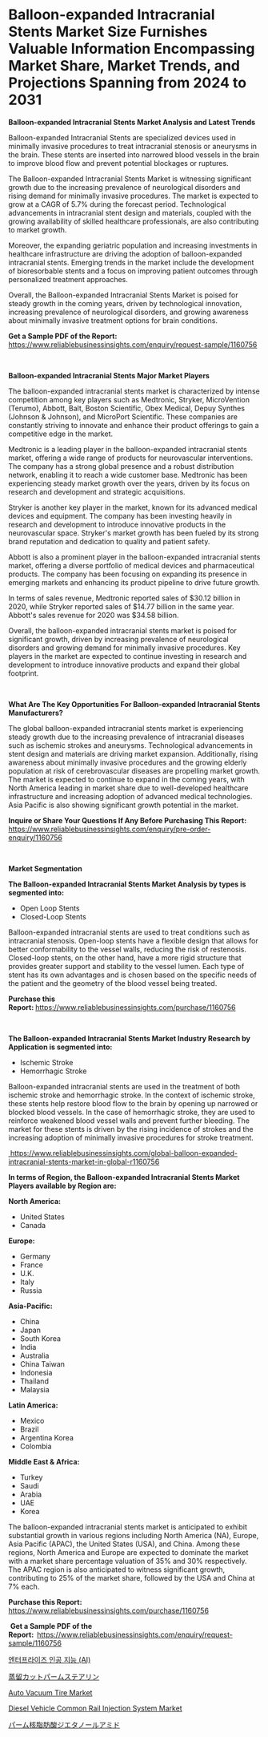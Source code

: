 <p><h1>Balloon-expanded Intracranial Stents Market Size Furnishes Valuable Information Encompassing Market Share, Market Trends, and Projections Spanning from 2024 to 2031</h1></p><p><strong>Balloon-expanded Intracranial Stents Market Analysis and Latest Trends</strong></p>
<p><p>Balloon-expanded Intracranial Stents are specialized devices used in minimally invasive procedures to treat intracranial stenosis or aneurysms in the brain. These stents are inserted into narrowed blood vessels in the brain to improve blood flow and prevent potential blockages or ruptures.</p><p>The Balloon-expanded Intracranial Stents Market is witnessing significant growth due to the increasing prevalence of neurological disorders and rising demand for minimally invasive procedures. The market is expected to grow at a CAGR of 5.7% during the forecast period. Technological advancements in intracranial stent design and materials, coupled with the growing availability of skilled healthcare professionals, are also contributing to market growth.</p><p>Moreover, the expanding geriatric population and increasing investments in healthcare infrastructure are driving the adoption of balloon-expanded intracranial stents. Emerging trends in the market include the development of bioresorbable stents and a focus on improving patient outcomes through personalized treatment approaches.</p><p>Overall, the Balloon-expanded Intracranial Stents Market is poised for steady growth in the coming years, driven by technological innovation, increasing prevalence of neurological disorders, and growing awareness about minimally invasive treatment options for brain conditions.</p></p>
<p><strong>Get a Sample PDF of the Report:&nbsp;</strong> <a href="https://www.reliablebusinessinsights.com/enquiry/request-sample/1160756">https://www.reliablebusinessinsights.com/enquiry/request-sample/1160756</a></p>
<p>&nbsp;</p>
<p><strong>Balloon-expanded Intracranial Stents Major Market Players</strong></p>
<p><p>The balloon-expanded intracranial stents market is characterized by intense competition among key players such as Medtronic, Stryker, MicroVention (Terumo), Abbott, Balt, Boston Scientific, Obex Medical, Depuy Synthes (Johnson & Johnson), and MicroPort Scientific. These companies are constantly striving to innovate and enhance their product offerings to gain a competitive edge in the market.</p><p>Medtronic is a leading player in the balloon-expanded intracranial stents market, offering a wide range of products for neurovascular interventions. The company has a strong global presence and a robust distribution network, enabling it to reach a wide customer base. Medtronic has been experiencing steady market growth over the years, driven by its focus on research and development and strategic acquisitions.</p><p>Stryker is another key player in the market, known for its advanced medical devices and equipment. The company has been investing heavily in research and development to introduce innovative products in the neurovascular space. Stryker's market growth has been fueled by its strong brand reputation and dedication to quality and patient safety.</p><p>Abbott is also a prominent player in the balloon-expanded intracranial stents market, offering a diverse portfolio of medical devices and pharmaceutical products. The company has been focusing on expanding its presence in emerging markets and enhancing its product pipeline to drive future growth.</p><p>In terms of sales revenue, Medtronic reported sales of $30.12 billion in 2020, while Stryker reported sales of $14.77 billion in the same year. Abbott's sales revenue for 2020 was $34.58 billion.</p><p>Overall, the balloon-expanded intracranial stents market is poised for significant growth, driven by increasing prevalence of neurological disorders and growing demand for minimally invasive procedures. Key players in the market are expected to continue investing in research and development to introduce innovative products and expand their global footprint.</p></p>
<p>&nbsp;</p>
<p><strong>What Are The Key Opportunities For Balloon-expanded Intracranial Stents Manufacturers?</strong></p>
<p><p>The global balloon-expanded intracranial stents market is experiencing steady growth due to the increasing prevalence of intracranial diseases such as ischemic strokes and aneurysms. Technological advancements in stent design and materials are driving market expansion. Additionally, rising awareness about minimally invasive procedures and the growing elderly population at risk of cerebrovascular diseases are propelling market growth. The market is expected to continue to expand in the coming years, with North America leading in market share due to well-developed healthcare infrastructure and increasing adoption of advanced medical technologies. Asia Pacific is also showing significant growth potential in the market.</p></p>
<p><strong>Inquire or Share Your Questions If Any Before Purchasing This Report:</strong> <a href="https://www.reliablebusinessinsights.com/enquiry/pre-order-enquiry/1160756">https://www.reliablebusinessinsights.com/enquiry/pre-order-enquiry/1160756</a></p>
<p>&nbsp;</p>
<p><strong>Market Segmentation</strong></p>
<p><strong>The Balloon-expanded Intracranial Stents Market Analysis by types is segmented into:</strong></p>
<p><ul><li>Open Loop Stents</li><li>Closed-Loop Stents</li></ul></p>
<p><p>Balloon-expanded intracranial stents are used to treat conditions such as intracranial stenosis. Open-loop stents have a flexible design that allows for better conformability to the vessel walls, reducing the risk of restenosis. Closed-loop stents, on the other hand, have a more rigid structure that provides greater support and stability to the vessel lumen. Each type of stent has its own advantages and is chosen based on the specific needs of the patient and the geometry of the blood vessel being treated.</p></p>
<p><strong>Purchase this Report:&nbsp;</strong><a href="https://www.reliablebusinessinsights.com/purchase/1160756">https://www.reliablebusinessinsights.com/purchase/1160756</a></p>
<p>&nbsp;</p>
<p><strong>The Balloon-expanded Intracranial Stents Market Industry Research by Application is segmented into:</strong></p>
<p><ul><li>Ischemic Stroke</li><li>Hemorrhagic Stroke</li></ul></p>
<p><p>Balloon-expanded intracranial stents are used in the treatment of both ischemic stroke and hemorrhagic stroke. In the context of ischemic stroke, these stents help restore blood flow to the brain by opening up narrowed or blocked blood vessels. In the case of hemorrhagic stroke, they are used to reinforce weakened blood vessel walls and prevent further bleeding. The market for these stents is driven by the rising incidence of strokes and the increasing adoption of minimally invasive procedures for stroke treatment.</p></p>
<p><a href="https://www.reliablebusinessinsights.com/global-balloon-expanded-intracranial-stents-market-in-global-r1160756">&nbsp;https://www.reliablebusinessinsights.com/global-balloon-expanded-intracranial-stents-market-in-global-r1160756</a></p>
<p><strong>In terms of Region, the Balloon-expanded Intracranial Stents Market Players available by Region are:</strong></p>
<p>
    <p> <strong> North America: </strong>
        <ul>
            <li>United States</li>
            <li>Canada</li>
        </ul>
        </p> 
    <p> <strong> Europe: </strong>
        <ul>
            <li>Germany</li>
            <li>France</li>
            <li>U.K.</li>
            <li>Italy</li>
            <li>Russia</li>
        </ul>
        </p> 
    <p> <strong> Asia-Pacific: </strong>
        <ul>
            <li>China</li>
            <li>Japan</li>
            <li>South Korea</li>
            <li>India</li>
            <li>Australia</li>
            <li>China Taiwan</li>
            <li>Indonesia</li>
            <li>Thailand</li>
            <li>Malaysia</li>
        </ul>
        </p> 
    <p> <strong> Latin America: </strong>
        <ul>
            <li>Mexico</li>
            <li>Brazil</li>
            <li>Argentina Korea</li>
            <li>Colombia</li>
        </ul>
        </p> 
    <p> <strong> Middle East & Africa: </strong>
        <ul>
            <li>Turkey</li>
            <li>Saudi</li>
            <li>Arabia</li>
            <li>UAE</li>
            <li>Korea</li>
        </ul>
    </p>
    </p>
<p><p>The balloon-expanded intracranial stents market is anticipated to exhibit substantial growth in various regions including North America (NA), Europe, Asia Pacific (APAC), the United States (USA), and China. Among these regions, North America and Europe are expected to dominate the market with a market share percentage valuation of 35% and 30% respectively. The APAC region is also anticipated to witness significant growth, contributing to 25% of the market share, followed by the USA and China at 7% each.</p></p>
<p><strong>Purchase this Report: </strong><a href="https://www.reliablebusinessinsights.com/purchase/1160756">https://www.reliablebusinessinsights.com/purchase/1160756</a></p>
<p>&nbsp;<strong>Get a Sample PDF of the Report:&nbsp;&nbsp;</strong><a href="https://www.reliablebusinessinsights.com/enquiry/request-sample/1160756">https://www.reliablebusinessinsights.com/enquiry/request-sample/1160756</a></p>
<p><strong></strong></p>
<p><p><a href="https://github.com/durgin521/Market-Research-Report-List-1/blob/main/979205081386.md">엔터프라이즈 인공 지능 (AI)</a></p><p><a href="https://github.com/MosesSpinka1914/Market-Research-Report-List-1/blob/main/309447688790.md">蒸留カットパームステアリン</a></p><p><a href="https://github.com/NorbertYates/Market-Research-Report-List-5/blob/main/auto-vacuum-tire-market.md">Auto Vacuum Tire Market</a></p><p><a href="https://github.com/prosalinda88/Market-Research-Report-List-4/blob/main/diesel-vehicle-common-rail-injection-system-market.md">Diesel Vehicle Common Rail Injection System Market</a></p><p><a href="https://github.com/bevdtkn4419963/Market-Research-Report-List-2/blob/main/345412188789.md">パーム核脂肪酸ジエタノールアミド</a></p></p>